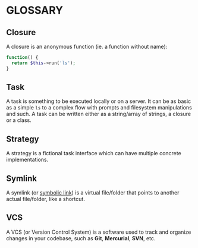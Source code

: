 # GLOSSARY

## Closure

A closure is an anonymous function (ie. a function without name):

```php
function() {
  return $this->run('ls');
}
```

## Task

A task is something to be executed locally or on a server. It can be as basic as a simple `ls` to a complex flow with prompts and filesystem manipulations and such. A task can be written either as a string/array of strings, a closure or a class.

## Strategy

A strategy is a fictional task interface which can have multiple concrete implementations.

## Symlink

A symlink (or [symbolic link](http://en.wikipedia.org/wiki/Symbolic_link)) is a virtual file/folder that points to another actual file/folder, like a shortcut.

## VCS

A VCS (or Version Control System) is a software used to track and organize changes in your codebase, such as **Git**, **Mercurial**, **SVN**, etc.
